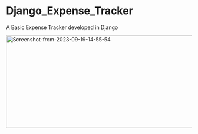 # Django_Expense_Tracker

A Basic Expense Tracker developed in Django

<a href="https://ibb.co/hR4xDy0"><img src="https://i.ibb.co/TB7Dmky/Screenshot-from-2023-09-19-14-55-54.png" alt="Screenshot-from-2023-09-19-14-55-54" border="0" width="1000" height="250"></a>
